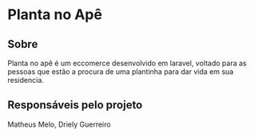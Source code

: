 # Planta no Apê

## Sobre
Planta no apê é um eccomerce desenvolvido em laravel, voltado para as pessoas que estão a procura de uma plantinha para dar vida em sua residencia.

## Responsáveis pelo projeto
Matheus Melo, Driely Guerreiro
